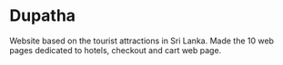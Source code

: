 # Dupatha
Website based on the tourist attractions in Sri Lanka. Made the 10 web pages dedicated to hotels, checkout and cart web page. 
